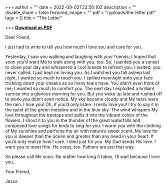 +++
author = ""
date = 2022-09-02T22:56:10Z
description = ""
disable_share = false
featured_image = ""
pdf = "/uploads/the-letter.pdf"
tags = []
title = "The Letter"

+++
[**Download as PDF**](/uploads/the-letter.pdf)

Dear Friend,

I just had to write to tell you how much I love you and care for you.

Yesterday, I saw you walking and laughing with your friends; I hoped that soon you’d want Me to walk along with you, too. So, I painted you a sunset to close your day and whispered a cool breeze to refresh you. I waited; you never called. I just kept on loving you. As I watched you fall asleep last night, I wanted so much to touch you. I spilled moonlight onto your face trickling down your cheeks as so many tears have. You didn’t even think of me; I wanted so much to comfort you. The next day I exploded a brilliant sunrise into a glorious morning for you. But you woke up late and rushed off to work-you didn’t even notice. My sky became cloudy and My tears were the rain. I love you! Oh, if you’d only listen. I really love you! I try to say it in the quiet of the green meadow and in the blue sky. The wind whispers My love throughout the treetops and spills it into the vibrant colors of the flowers. I shout it to you in the thunder of the great waterfalls and composed love songs for birds to sing for you. I warm you with the clothing of My sunshine and perfume the air with nature’s sweet scent. My love for you is deeper than the ocean and greater than any need in your heart. If you’d only realize how I care. I died just for you. My Dad sends His love. I want you to meet Him. He cares, too. Fathers are just that way.

So please call Me soon. No matter how long it takes, I’ll wait because I love you.

Your Friend,

Jesus